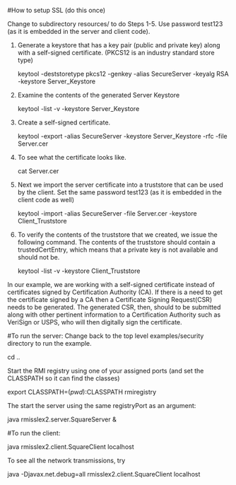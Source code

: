
#How to setup SSL (do this once)

Change to subdirectory resources/ to do Steps 1-5. Use password test123 (as it is embedded in the server and client code).

1. 	Generate a keystore that has a key pair (public and private key) along with a
	self-signed certificate. (PKCS12 is an industry standard store type)

	keytool -deststoretype pkcs12 -genkey -alias SecureServer -keyalg RSA -keystore Server_Keystore

2. 	Examine the contents of the generated Server Keystore

	keytool -list -v  -keystore Server_Keystore

3.  Create a self-signed certificate.

	keytool -export -alias SecureServer -keystore Server_Keystore -rfc -file Server.cer

4. 	To see what the certificate looks like.

	cat Server.cer

5.  Next we import the server certificate into a truststore that can be used by
    the client. Set the same password test123 (as it is embedded in the client
	code as well)

	keytool -import -alias SecureServer -file Server.cer -keystore Client_Truststore

6.	To verify the contents of the truststore that we created, we issue
	the following command. The contents of the truststore should
	contain a trustedCertEntry, which means that a private key is
	not available and should not be.

	keytool -list -v  -keystore Client_Truststore

In our example, we are working with a self-signed certificate instead of certificates signed by
Certification Authority (CA). If there is a need to get the certificate signed by a CA then a
Certificate Signing Request(CSR) needs to be generated. The generated CSR, then, should to be
submitted along with other pertinent information to a Certification Authority such as VeriSign
or USPS, who will then digitally sign the certificate.



#To run the server:
Change back to the top level examples/security directory to run the example.  

cd ..

Start the RMI registry using one of your assigned ports (and set the CLASSPATH so it can find the
classes)

export CLASSPATH=$(pwd):$CLASSPATH
rmiregistry <registryPort>

The start the server using the same registryPort as an argument:

java rmisslex2.server.SquareServer <registryPort> &


#To run the client:

java rmisslex2.client.SquareClient  localhost <value> <numcalls> <registryPort>


To see all the network transmissions, try

java -Djavax.net.debug=all rmisslex2.client.SquareClient localhost



